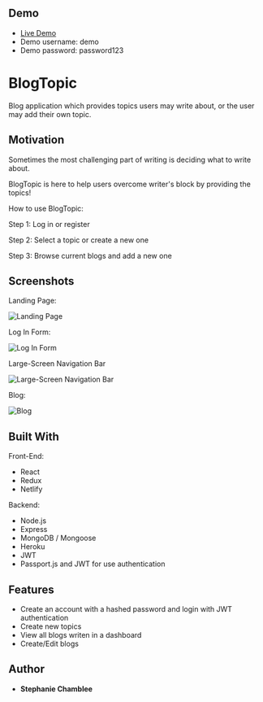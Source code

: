 ## Demo

- [Live Demo](https://blogtopic.netlify.com/)
- Demo username: demo
- Demo password: password123

# BlogTopic

Blog application which provides topics users may write about, or the user may add their own topic.

## Motivation

Sometimes the most challenging part of writing is deciding what to write about. 

BlogTopic is here to help users overcome writer's block by providing the topics! 

How to use BlogTopic:

Step 1: Log in or register

Step 2: Select a topic or create a new one

Step 3: Browse current blogs and add a new one

## Screenshots

Landing Page:

![Landing Page](https://image.ibb.co/c0i6i8/Screen_Shot_2018_05_18_at_3_07_56_PM.png)

Log In Form:

![Log In Form](https://image.ibb.co/eQY6i8/Screen_Shot_2018_05_18_at_3_08_21_PM.png)

Large-Screen Navigation Bar

![Large-Screen Navigation Bar](https://image.ibb.co/bGpqAo/Screen_Shot_2018_05_18_at_3_09_16_PM.png)

Blog:

![Blog](https://image.ibb.co/jzYvbT/Screen_Shot_2018_05_18_at_3_10_59_PM.png)

## Built With

Front-End:
* React
* Redux
* Netlify

Backend:
* Node.js
* Express
* MongoDB / Mongoose
* Heroku
* JWT
* Passport.js and JWT for use authentication

## Features

* Create an account with a hashed password and login with JWT authentication
* Create new topics
* View all blogs writen in a dashboard
* Create/Edit blogs

## Author

* **Stephanie Chamblee** 
